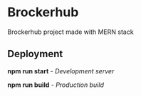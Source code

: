 # Brockerhub

Brockerhub project made with MERN stack

## Deployment

**npm run start** -
*Development server* 

**npm run build** -
*Production build*
